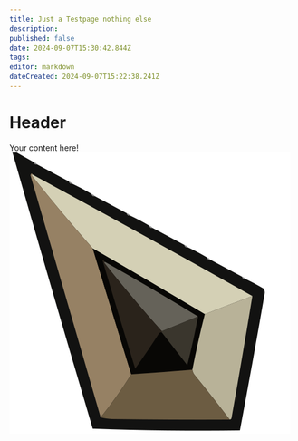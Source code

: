 ```yaml
---
title: Just a Testpage nothing else
description: 
published: false
date: 2024-09-07T15:30:42.844Z
tags: 
editor: markdown
dateCreated: 2024-09-07T15:22:38.241Z
---
```


# Header
Your content here!
![pointer.svg](/icons/pointer.svg)